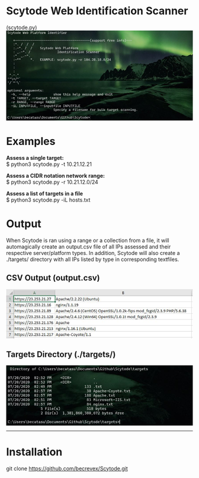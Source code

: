 # Scytode Web Identification Scanner
(scytode.py)
<img align="center" src="https://github.com/becrevex/Scytode/blob/master/scytode.JPG"/> 

# Examples
<b>Assess a single target:</b><br>
$ python3 scytode.py -t 10.21.12.21

<b>Assess a CIDR notation network range:</b><br>
$ python3 scytode.py -r 10.21.12.0/24

<b>Assess a list of targets in a file</b><br>
$ python3 scytode.py -iL hosts.txt

# Output
When Scytode is ran using a range or a collection from a file, it will automagically create an output.csv
file of all IPs assessed and their respective server/platform types.  In addition, Scytode will also create a 
./targets/ directory with all IPs listed by type in corresponding textfiles.  

## CSV Output (output.csv)
<img align="center" src="https://github.com/becrevex/Scytode/blob/master/output-csv.JPG"/> 

## Targets Directory (./targets/)
<img align="center" src="https://github.com/becrevex/Scytode/blob/master/targets_dir.JPG"/> 

------------------------------------------------------------------------------------------------------

# Installation
git clone https://github.com/becrevex/Scytode.git
